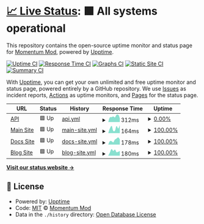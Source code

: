 # [📈 Live Status](https://status.momentum-mod.org): <!--live status--> **🟩 All systems operational**

This repository contains the open-source uptime monitor and status page for [Momentum Mod](https://momentum-mod.org), powered by [Upptime](https://github.com/upptime/upptime).

[![Uptime CI](https://github.com/momentum-mod/status/workflows/Uptime%20CI/badge.svg)](https://github.com/momentum-mod/status/actions?query=workflow%3A%22Uptime+CI%22)
[![Response Time CI](https://github.com/momentum-mod/status/workflows/Response%20Time%20CI/badge.svg)](https://github.com/momentum-mod/status/actions?query=workflow%3A%22Response+Time+CI%22)
[![Graphs CI](https://github.com/momentum-mod/status/workflows/Graphs%20CI/badge.svg)](https://github.com/momentum-mod/status/actions?query=workflow%3A%22Graphs+CI%22)
[![Static Site CI](https://github.com/momentum-mod/status/workflows/Static%20Site%20CI/badge.svg)](https://github.com/momentum-mod/status/actions?query=workflow%3A%22Static+Site+CI%22)
[![Summary CI](https://github.com/momentum-mod/status/workflows/Summary%20CI/badge.svg)](https://github.com/momentum-mod/status/actions?query=workflow%3A%22Summary+CI%22)

With [Upptime](https://upptime.js.org), you can get your own unlimited and free uptime monitor and status page, powered entirely by a GitHub repository. We use [Issues](https://github.com/momentum-mod/status/issues) as incident reports, [Actions](https://github.com/momentum-mod/status/actions) as uptime monitors, and [Pages](https://status.momentum-mod.org) for the status page.

<!--start: status pages-->
<!-- This summary is generated by Upptime (https://github.com/upptime/upptime) -->
<!-- Do not edit this manually, your changes will be overwritten -->
<!-- prettier-ignore -->
| URL | Status | History | Response Time | Uptime |
| --- | ------ | ------- | ------------- | ------ |
| <img alt="" src="https://momentum-mod.org/favicon.ico" height="13"> [API](https://api.momentum-mod.org/api-docs/) | 🟩 Up | [api.yml](https://github.com/momentum-mod/status/commits/HEAD/history/api.yml) | <details><summary><img alt="Response time graph" src="./graphs/api/response-time-week.png" height="20"> 312ms</summary><br><a href="https://status.momentum-mod.org/history/api"><img alt="Response time 331" src="https://img.shields.io/endpoint?url=https%3A%2F%2Fraw.githubusercontent.com%2Fmomentum-mod%2Fstatus%2FHEAD%2Fapi%2Fapi%2Fresponse-time.json"></a><br><a href="https://status.momentum-mod.org/history/api"><img alt="24-hour response time 218" src="https://img.shields.io/endpoint?url=https%3A%2F%2Fraw.githubusercontent.com%2Fmomentum-mod%2Fstatus%2FHEAD%2Fapi%2Fapi%2Fresponse-time-day.json"></a><br><a href="https://status.momentum-mod.org/history/api"><img alt="7-day response time 312" src="https://img.shields.io/endpoint?url=https%3A%2F%2Fraw.githubusercontent.com%2Fmomentum-mod%2Fstatus%2FHEAD%2Fapi%2Fapi%2Fresponse-time-week.json"></a><br><a href="https://status.momentum-mod.org/history/api"><img alt="30-day response time 313" src="https://img.shields.io/endpoint?url=https%3A%2F%2Fraw.githubusercontent.com%2Fmomentum-mod%2Fstatus%2FHEAD%2Fapi%2Fapi%2Fresponse-time-month.json"></a><br><a href="https://status.momentum-mod.org/history/api"><img alt="1-year response time 331" src="https://img.shields.io/endpoint?url=https%3A%2F%2Fraw.githubusercontent.com%2Fmomentum-mod%2Fstatus%2FHEAD%2Fapi%2Fapi%2Fresponse-time-year.json"></a></details> | <details><summary><a href="https://status.momentum-mod.org/history/api">0.00%</a></summary><a href="https://status.momentum-mod.org/history/api"><img alt="All-time uptime 87.39%" src="https://img.shields.io/endpoint?url=https%3A%2F%2Fraw.githubusercontent.com%2Fmomentum-mod%2Fstatus%2FHEAD%2Fapi%2Fapi%2Fuptime.json"></a><br><a href="https://status.momentum-mod.org/history/api"><img alt="24-hour uptime 0.00%" src="https://img.shields.io/endpoint?url=https%3A%2F%2Fraw.githubusercontent.com%2Fmomentum-mod%2Fstatus%2FHEAD%2Fapi%2Fapi%2Fuptime-day.json"></a><br><a href="https://status.momentum-mod.org/history/api"><img alt="7-day uptime 0.00%" src="https://img.shields.io/endpoint?url=https%3A%2F%2Fraw.githubusercontent.com%2Fmomentum-mod%2Fstatus%2FHEAD%2Fapi%2Fapi%2Fuptime-week.json"></a><br><a href="https://status.momentum-mod.org/history/api"><img alt="30-day uptime 1.38%" src="https://img.shields.io/endpoint?url=https%3A%2F%2Fraw.githubusercontent.com%2Fmomentum-mod%2Fstatus%2FHEAD%2Fapi%2Fapi%2Fuptime-month.json"></a><br><a href="https://status.momentum-mod.org/history/api"><img alt="1-year uptime 87.39%" src="https://img.shields.io/endpoint?url=https%3A%2F%2Fraw.githubusercontent.com%2Fmomentum-mod%2Fstatus%2FHEAD%2Fapi%2Fapi%2Fuptime-year.json"></a></details>
| <img alt="" src="https://icons.duckduckgo.com/ip3/momentum-mod.org.ico" height="13"> [Main Site](https://momentum-mod.org) | 🟩 Up | [main-site.yml](https://github.com/momentum-mod/status/commits/HEAD/history/main-site.yml) | <details><summary><img alt="Response time graph" src="./graphs/main-site/response-time-week.png" height="20"> 164ms</summary><br><a href="https://status.momentum-mod.org/history/main-site"><img alt="Response time 195" src="https://img.shields.io/endpoint?url=https%3A%2F%2Fraw.githubusercontent.com%2Fmomentum-mod%2Fstatus%2FHEAD%2Fapi%2Fmain-site%2Fresponse-time.json"></a><br><a href="https://status.momentum-mod.org/history/main-site"><img alt="24-hour response time 250" src="https://img.shields.io/endpoint?url=https%3A%2F%2Fraw.githubusercontent.com%2Fmomentum-mod%2Fstatus%2FHEAD%2Fapi%2Fmain-site%2Fresponse-time-day.json"></a><br><a href="https://status.momentum-mod.org/history/main-site"><img alt="7-day response time 164" src="https://img.shields.io/endpoint?url=https%3A%2F%2Fraw.githubusercontent.com%2Fmomentum-mod%2Fstatus%2FHEAD%2Fapi%2Fmain-site%2Fresponse-time-week.json"></a><br><a href="https://status.momentum-mod.org/history/main-site"><img alt="30-day response time 192" src="https://img.shields.io/endpoint?url=https%3A%2F%2Fraw.githubusercontent.com%2Fmomentum-mod%2Fstatus%2FHEAD%2Fapi%2Fmain-site%2Fresponse-time-month.json"></a><br><a href="https://status.momentum-mod.org/history/main-site"><img alt="1-year response time 195" src="https://img.shields.io/endpoint?url=https%3A%2F%2Fraw.githubusercontent.com%2Fmomentum-mod%2Fstatus%2FHEAD%2Fapi%2Fmain-site%2Fresponse-time-year.json"></a></details> | <details><summary><a href="https://status.momentum-mod.org/history/main-site">100.00%</a></summary><a href="https://status.momentum-mod.org/history/main-site"><img alt="All-time uptime 100.00%" src="https://img.shields.io/endpoint?url=https%3A%2F%2Fraw.githubusercontent.com%2Fmomentum-mod%2Fstatus%2FHEAD%2Fapi%2Fmain-site%2Fuptime.json"></a><br><a href="https://status.momentum-mod.org/history/main-site"><img alt="24-hour uptime 100.00%" src="https://img.shields.io/endpoint?url=https%3A%2F%2Fraw.githubusercontent.com%2Fmomentum-mod%2Fstatus%2FHEAD%2Fapi%2Fmain-site%2Fuptime-day.json"></a><br><a href="https://status.momentum-mod.org/history/main-site"><img alt="7-day uptime 100.00%" src="https://img.shields.io/endpoint?url=https%3A%2F%2Fraw.githubusercontent.com%2Fmomentum-mod%2Fstatus%2FHEAD%2Fapi%2Fmain-site%2Fuptime-week.json"></a><br><a href="https://status.momentum-mod.org/history/main-site"><img alt="30-day uptime 100.00%" src="https://img.shields.io/endpoint?url=https%3A%2F%2Fraw.githubusercontent.com%2Fmomentum-mod%2Fstatus%2FHEAD%2Fapi%2Fmain-site%2Fuptime-month.json"></a><br><a href="https://status.momentum-mod.org/history/main-site"><img alt="1-year uptime 100.00%" src="https://img.shields.io/endpoint?url=https%3A%2F%2Fraw.githubusercontent.com%2Fmomentum-mod%2Fstatus%2FHEAD%2Fapi%2Fmain-site%2Fuptime-year.json"></a></details>
| <img alt="" src="https://icons.duckduckgo.com/ip3/docs.momentum-mod.org.ico" height="13"> [Docs Site](https://docs.momentum-mod.org) | 🟩 Up | [docs-site.yml](https://github.com/momentum-mod/status/commits/HEAD/history/docs-site.yml) | <details><summary><img alt="Response time graph" src="./graphs/docs-site/response-time-week.png" height="20"> 178ms</summary><br><a href="https://status.momentum-mod.org/history/docs-site"><img alt="Response time 219" src="https://img.shields.io/endpoint?url=https%3A%2F%2Fraw.githubusercontent.com%2Fmomentum-mod%2Fstatus%2FHEAD%2Fapi%2Fdocs-site%2Fresponse-time.json"></a><br><a href="https://status.momentum-mod.org/history/docs-site"><img alt="24-hour response time 201" src="https://img.shields.io/endpoint?url=https%3A%2F%2Fraw.githubusercontent.com%2Fmomentum-mod%2Fstatus%2FHEAD%2Fapi%2Fdocs-site%2Fresponse-time-day.json"></a><br><a href="https://status.momentum-mod.org/history/docs-site"><img alt="7-day response time 178" src="https://img.shields.io/endpoint?url=https%3A%2F%2Fraw.githubusercontent.com%2Fmomentum-mod%2Fstatus%2FHEAD%2Fapi%2Fdocs-site%2Fresponse-time-week.json"></a><br><a href="https://status.momentum-mod.org/history/docs-site"><img alt="30-day response time 180" src="https://img.shields.io/endpoint?url=https%3A%2F%2Fraw.githubusercontent.com%2Fmomentum-mod%2Fstatus%2FHEAD%2Fapi%2Fdocs-site%2Fresponse-time-month.json"></a><br><a href="https://status.momentum-mod.org/history/docs-site"><img alt="1-year response time 219" src="https://img.shields.io/endpoint?url=https%3A%2F%2Fraw.githubusercontent.com%2Fmomentum-mod%2Fstatus%2FHEAD%2Fapi%2Fdocs-site%2Fresponse-time-year.json"></a></details> | <details><summary><a href="https://status.momentum-mod.org/history/docs-site">100.00%</a></summary><a href="https://status.momentum-mod.org/history/docs-site"><img alt="All-time uptime 100.00%" src="https://img.shields.io/endpoint?url=https%3A%2F%2Fraw.githubusercontent.com%2Fmomentum-mod%2Fstatus%2FHEAD%2Fapi%2Fdocs-site%2Fuptime.json"></a><br><a href="https://status.momentum-mod.org/history/docs-site"><img alt="24-hour uptime 100.00%" src="https://img.shields.io/endpoint?url=https%3A%2F%2Fraw.githubusercontent.com%2Fmomentum-mod%2Fstatus%2FHEAD%2Fapi%2Fdocs-site%2Fuptime-day.json"></a><br><a href="https://status.momentum-mod.org/history/docs-site"><img alt="7-day uptime 100.00%" src="https://img.shields.io/endpoint?url=https%3A%2F%2Fraw.githubusercontent.com%2Fmomentum-mod%2Fstatus%2FHEAD%2Fapi%2Fdocs-site%2Fuptime-week.json"></a><br><a href="https://status.momentum-mod.org/history/docs-site"><img alt="30-day uptime 100.00%" src="https://img.shields.io/endpoint?url=https%3A%2F%2Fraw.githubusercontent.com%2Fmomentum-mod%2Fstatus%2FHEAD%2Fapi%2Fdocs-site%2Fuptime-month.json"></a><br><a href="https://status.momentum-mod.org/history/docs-site"><img alt="1-year uptime 100.00%" src="https://img.shields.io/endpoint?url=https%3A%2F%2Fraw.githubusercontent.com%2Fmomentum-mod%2Fstatus%2FHEAD%2Fapi%2Fdocs-site%2Fuptime-year.json"></a></details>
| <img alt="" src="https://icons.duckduckgo.com/ip3/blog.momentum-mod.org.ico" height="13"> [Blog Site](https://blog.momentum-mod.org) | 🟩 Up | [blog-site.yml](https://github.com/momentum-mod/status/commits/HEAD/history/blog-site.yml) | <details><summary><img alt="Response time graph" src="./graphs/blog-site/response-time-week.png" height="20"> 180ms</summary><br><a href="https://status.momentum-mod.org/history/blog-site"><img alt="Response time 187" src="https://img.shields.io/endpoint?url=https%3A%2F%2Fraw.githubusercontent.com%2Fmomentum-mod%2Fstatus%2FHEAD%2Fapi%2Fblog-site%2Fresponse-time.json"></a><br><a href="https://status.momentum-mod.org/history/blog-site"><img alt="24-hour response time 181" src="https://img.shields.io/endpoint?url=https%3A%2F%2Fraw.githubusercontent.com%2Fmomentum-mod%2Fstatus%2FHEAD%2Fapi%2Fblog-site%2Fresponse-time-day.json"></a><br><a href="https://status.momentum-mod.org/history/blog-site"><img alt="7-day response time 180" src="https://img.shields.io/endpoint?url=https%3A%2F%2Fraw.githubusercontent.com%2Fmomentum-mod%2Fstatus%2FHEAD%2Fapi%2Fblog-site%2Fresponse-time-week.json"></a><br><a href="https://status.momentum-mod.org/history/blog-site"><img alt="30-day response time 167" src="https://img.shields.io/endpoint?url=https%3A%2F%2Fraw.githubusercontent.com%2Fmomentum-mod%2Fstatus%2FHEAD%2Fapi%2Fblog-site%2Fresponse-time-month.json"></a><br><a href="https://status.momentum-mod.org/history/blog-site"><img alt="1-year response time 187" src="https://img.shields.io/endpoint?url=https%3A%2F%2Fraw.githubusercontent.com%2Fmomentum-mod%2Fstatus%2FHEAD%2Fapi%2Fblog-site%2Fresponse-time-year.json"></a></details> | <details><summary><a href="https://status.momentum-mod.org/history/blog-site">100.00%</a></summary><a href="https://status.momentum-mod.org/history/blog-site"><img alt="All-time uptime 100.00%" src="https://img.shields.io/endpoint?url=https%3A%2F%2Fraw.githubusercontent.com%2Fmomentum-mod%2Fstatus%2FHEAD%2Fapi%2Fblog-site%2Fuptime.json"></a><br><a href="https://status.momentum-mod.org/history/blog-site"><img alt="24-hour uptime 100.00%" src="https://img.shields.io/endpoint?url=https%3A%2F%2Fraw.githubusercontent.com%2Fmomentum-mod%2Fstatus%2FHEAD%2Fapi%2Fblog-site%2Fuptime-day.json"></a><br><a href="https://status.momentum-mod.org/history/blog-site"><img alt="7-day uptime 100.00%" src="https://img.shields.io/endpoint?url=https%3A%2F%2Fraw.githubusercontent.com%2Fmomentum-mod%2Fstatus%2FHEAD%2Fapi%2Fblog-site%2Fuptime-week.json"></a><br><a href="https://status.momentum-mod.org/history/blog-site"><img alt="30-day uptime 100.00%" src="https://img.shields.io/endpoint?url=https%3A%2F%2Fraw.githubusercontent.com%2Fmomentum-mod%2Fstatus%2FHEAD%2Fapi%2Fblog-site%2Fuptime-month.json"></a><br><a href="https://status.momentum-mod.org/history/blog-site"><img alt="1-year uptime 100.00%" src="https://img.shields.io/endpoint?url=https%3A%2F%2Fraw.githubusercontent.com%2Fmomentum-mod%2Fstatus%2FHEAD%2Fapi%2Fblog-site%2Fuptime-year.json"></a></details>

<!--end: status pages-->

[**Visit our status website →**](https://status.momentum-mod.org)

## 📄 License

- Powered by: [Upptime](https://github.com/upptime/upptime)
- Code: [MIT](./LICENSE) © [Momentum Mod](https://momentum-mod.org)
- Data in the `./history` directory: [Open Database License](https://opendatacommons.org/licenses/odbl/1-0/)
